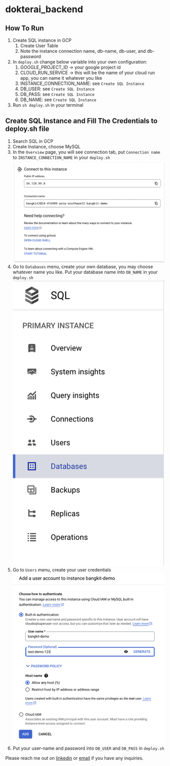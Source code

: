 # dokterai_backend

 ## How To Run
 1. Create SQL instance in GCP
    1. Create User Table
    2. Note the instance connection name, db-name, db-user, and db-password
2. In `deploy.sh` change below variable into your own configuration:
   1. GOOGLE_PROJECT_ID -> your google project id
   2. CLOUD_RUN_SERVICE -> this will be the name of your cloud run app, you can name it whatever you like
   3. INSTANCE_CONNECTION_NAME: see `Create SQL Instance`
   4. DB_USER: see `Create SQL Instance`
   5. DB_PASS: see `Create SQL Instance`
   6. DB_NAME: see `Create SQL Instance`
3. Run `sh deploy.sh` in your terminal

## Create SQL Instance and Fill The Credentials to deploy.sh file
1. Search SQL in GCP
2. Create Instance, choose MySQL
3. In the `Overview` page, you will see connection tab, put `Connection name` to `INSTANCE_CONNECTION_NAME` in your `deploy.sh` ![alt text](image-2.png)
4. Go to `Databases` menu, create your own database, you may choose whatever name you like. Put your database name into `DB_NAME` in your `deploy.sh`  ![alt text](image.png)
5. Go to `Users` menu, create your user credentials ![alt text](image-1.png)
6. Put your user-name and password into `DB_USER` and `DB_PASS` in `deploy.sh`


Please reach me out on [linkedin](https://www.linkedin.com/in/abyanahmad/) or [email](mailto:abyanhmd2@gmail.com) if you have any inquiries.
